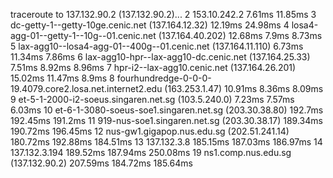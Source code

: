 traceroute to 137.132.90.2 (137.132.90.2)...
2 153.10.242.2  7.61ms  11.85ms
3 dc-getty-1--getty-10ge.cenic.net (137.164.12.32)  12.19ms  24.98ms
4 losa4-agg-01--getty-1--10g--01.cenic.net (137.164.40.202)  12.68ms  7.9ms  8.73ms
5 lax-agg10--losa4-agg-01--400g--01.cenic.net (137.164.11.110)  6.73ms  11.34ms  7.86ms
6 lax-agg10-hpr--lax-agg10-dc.cenic.net (137.164.25.33)  7.51ms  8.92ms  8.96ms
7 hpr-i2--lax-agg10.cenic.net (137.164.26.201)  15.02ms  11.47ms  8.9ms
8 fourhundredge-0-0-0-19.4079.core2.losa.net.internet2.edu (163.253.1.47)  10.91ms  8.36ms  8.09ms
9 et-5-1-2000-i2-soeus.singaren.net.sg (103.5.240.0)  7.23ms  7.57ms  6.03ms
10 et-6-1-3080-soeus-soe1.singaren.net.sg (203.30.38.80)  192.7ms  192.45ms  191.2ms
11 919-nus-soe1.singaren.net.sg (203.30.38.17)  189.34ms  190.72ms  196.45ms
12 nus-gw1.gigapop.nus.edu.sg (202.51.241.14)  180.72ms  192.88ms  184.51ms
13 137.132.3.8  185.15ms  187.03ms  186.97ms
14 137.132.3.194  189.52ms  187.94ms  250.08ms
19 ns1.comp.nus.edu.sg (137.132.90.2)  207.59ms  184.72ms  185.64ms